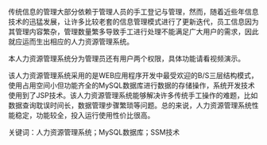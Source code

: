 传统信息的管理大部分依赖于管理人员的手工登记与管理，然而，随着近些年信息技术的迅猛发展，让许多比较老套的信息管理模式进行了更新迭代，员工信息因为其管理内容繁杂，管理数量繁多导致手工进行处理不能满足广大用户的需求，因此就应运而生出相应的人力资源管理系统。

本人力资源管理系统分为管理员还有用户两个权限，具体功能请看视频演示。

该人力资源管理系统采用的是WEB应用程序开发中最受欢迎的B/S三层结构模式，使用占用空间小但功能齐全的MySQL数据库进行数据的存储操作，系统开发技术使用到了JSP技术。该人力资源管理系统能够解决许多传统手工操作的难题，比如数据查询耽误时间长，数据管理步骤繁琐等问题。总的来说，人力资源管理系统性能稳定，功能较全，投入运行使用性价比很高。 

关键词：人力资源管理系统；MySQL数据库；SSM技术
